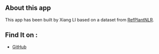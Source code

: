 ## About this app

This app has been built by Xiang LI based on a dataset from [RefPlantNLR](https://journals.plos.org/plosbiology/article?id=10.1371/journal.pbio.3001124).

## Find It on :

+ [GitHub](https://github.com/lixiang117423/Shiny4RefPlantNLR)

